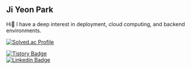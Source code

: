 ## Ji Yeon Park 
Hi👋 I have a deep interest in deployment, cloud computing, and backend environments. 

[![Solved.ac Profile](http://mazassumnida.wtf/api/generate_badge?boj=137pjy)](https://solved.ac/백준아이디)    
  
[![Tistory Badge](https://img.shields.io/badge/Tech%20Blog-555263?style=flat&logoColor=white)]("https://velog.io/@137pjy/)  
[![Linkedin Badge](https://img.shields.io/badge/-LinkedIn-blue?style=flat-square&logo=Linkedin&logoColor=white&link=https://www.linkedin.com/in/jiyeon-park1012/)](https://www.linkedin.com/in/jiyeon-park1012/)
<!--
**137pjy/137pjy** is a ✨ _special_ ✨ repository because its `README.md` (this file) appears on your GitHub profile.

Here are some ideas to get you started:

- 🔭 I’m currently working on ...
- 🌱 I’m currently learning ...
- 👯 I’m looking to collaborate on ...
- 🤔 I’m looking for help with ...
- 💬 Ask me about ...
- 📫 How to reach me: ...
- 😄 Pronouns: ...
- ⚡ Fun fact: ...
-->
